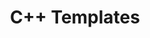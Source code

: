 ---
id: c++-templates
title: C++ Templates
sidebar_label: C++ Templates
sidebar_position: 1
tags:
  [
    c++,
    c++ advanced,
    programming,
    c++ templates
  ]
description: In this tutorial, we'll explore templates in C++. We'll cover the basics of function and class templates, allowing you to write generic and reusable code. You'll learn how to define and use templates to create functions and classes that can work with any data type. Understanding templates is essential for writing flexible and efficient C++ programs, enabling you to implement powerful and type-safe abstractions.
---